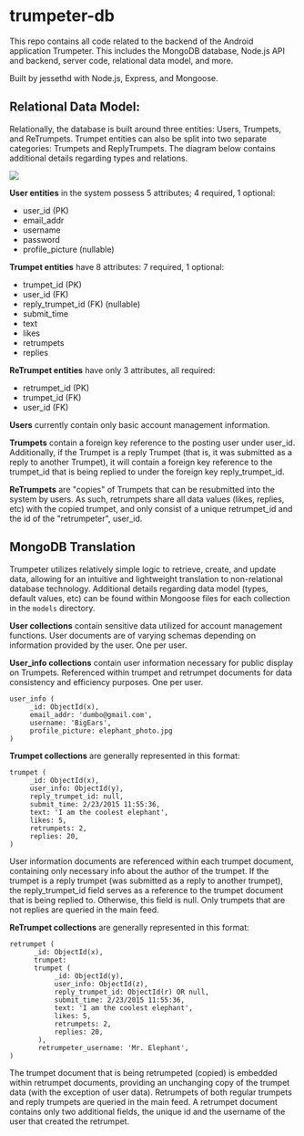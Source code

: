 # trumpeter-db
This repo contains all code related to the backend of the Android application Trumpeter. This includes the MongoDB database, Node.js API
and backend, server code, relational data model, and more.

Built by jessethd with Node.js, Express, and Mongoose.



## Relational Data Model:
Relationally, the database is built around three entities: Users, Trumpets, and ReTrumpets. Trumpet entities can also be split into two
separate categories: Trumpets and ReplyTrumpets. The diagram below contains additional details regarding types and relations.

<a href="url"><img src="http://i.imgur.com/eKtoAY0.png"></a>

**User entities** in the system possess 5 attributes; 4 required, 1 optional: 
* user_id (PK)
* email_addr
* username 
* password
* profile_picture (nullable)


**Trumpet entities** have 8 attributes: 7 required, 1 optional:
* trumpet_id (PK)
* user_id (FK)
* reply_trumpet_id (FK) (nullable)
* submit_time
* text
* likes
* retrumpets
* replies

**ReTrumpet entities** have only 3 attributes, all required:
* retrumpet_id (PK)
* trumpet_id (FK)
* user_id (FK)

**Users** currently contain only basic account management information.

**Trumpets** contain a foreign key reference to the posting user under user_id. Additionally, if the Trumpet is a reply Trumpet (that
is, it was submitted as a reply to another Trumpet), it will contain a foreign key reference to the trumpet_id that is being replied to
under the foreign key reply_trumpet_id.

**ReTrumpets** are "copies" of Trumpets that can be resubmitted into the system by users. As such, retrumpets share all data values
(likes, replies, etc) with the copied trumpet, and only consist of a unique retrumpet_id and the id of the "retrumpeter", user_id.


## MongoDB Translation

Trumpeter utilizes relatively simple logic to retrieve, create, and update data, allowing for an intuitive and lightweight translation
to non-relational database technology. Additional details regarding data model (types, default values, etc) can be found within Mongoose files for each collection in the ```models``` directory.

**User collections** contain sensitive data utilized for account management functions. User documents are of varying schemas depending 
on information provided by the user. One per user.

**User_info collections** contain user information necessary for public display on Trumpets. Referenced within trumpet and retrumpet 
documents for data consistency and efficiency purposes.  One per user.

```
user_info (
     _id: ObjectId(x),
     email_addr: 'dumbo@gmail.com',
     username: 'BigEars',
     profile_picture: elephant_photo.jpg
)
```

**Trumpet collections** are generally represented in this format:

```
trumpet (
     _id: ObjectId(x),
     user_info: ObjectId(y),
     reply_trumpet_id: null, 
     submit_time: 2/23/2015 11:55:36,
     text: 'I am the coolest elephant',
     likes: 5,
     retrumpets: 2,
     replies: 20,
)
```
User information documents are referenced within each trumpet document, containing only necessary info about the author of the trumpet. 
If the trumpet is a reply trumpet (was submitted as a reply to another trumpet), the reply_trumpet_id field serves as a reference to the
trumpet document that is being replied to. Otherwise, this field is null. Only trumpets that are not replies are queried in the main
feed.

**ReTrumpet collections** are generally represented in this format:

```
retrumpet (
      _id: ObjectId(x),
      trumpet:
      trumpet (
           _id: ObjectId(y),
           user_info: ObjectId(z),
           reply_trumpet_id: ObjectId(r) OR null, 
           submit_time: 2/23/2015 11:55:36,
           text: 'I am the coolest elephant',
           likes: 5,
           retrumpets: 2,
           replies: 20,
       ),
       retrumpeter_username: 'Mr. Elephant', 
)
```

The trumpet document that is being retrumpeted (copied) is embedded within retrumpet documents, providing an unchanging copy of the 
trumpet data (with the exception of user data). Retrumpets of both regular trumpets and reply trumpets are queried in the main feed. A 
retrumpet document contains only two additional fields, the unique id and the username of the user that created the retrumpet.


